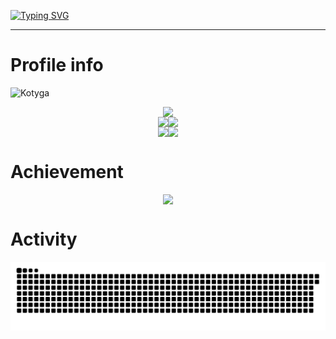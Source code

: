 <a href="https://git.io/typing-svg"><img src="https://readme-typing-svg.herokuapp.com?font=Fira+Code&pause=1000&width=435&lines=I'm+Maiia+Kotyga;senior++data+analyst" alt="Typing SVG" /></a>
<hr>
<h1> Profile info </h1>

<p> <img src=https://komarev.com/ghpvc/?username=Kotyga alt=Kotyga /> </p>

<div style="display: flex; justify-content: center;">
  <img alig src="https://github-profile-summary-cards.vercel.app/api/cards/profile-details?username=Kotyga&theme=nord_bright" />
</div>

<div style="display: flex; justify-content: center;">
  <img src="https://github-profile-summary-cards.vercel.app/api/cards/most-commit-language?username=Kotyga&theme=nord_bright" />
  <img src="https://github-profile-summary-cards.vercel.app/api/cards/repos-per-language?username=Kotyga&theme=nord_bright" />
</div>

<div style="display: flex; justify-content: center;">
  <img src="https://github-profile-summary-cards.vercel.app/api/cards/stats?username=Kotyga&theme=nord_bright" />
  <img src="https://github-profile-summary-cards.vercel.app/api/cards/productive-time?username=Kotyga&theme=nord_bright" />
</div>

<h1> Achievement </h1>

<div style="display: flex; justify-content: center;">
  <img alig src="https://github-profile-trophy.vercel.app/?username=Kotyga&column=8&rank=SSS,SS,S,AAA,AA,A,B,C" />
</div>

<h1> Activity </h1>

![My actions](https://github.com/Kotyga/Kotyga/blob/output/github-contribution-grid-snake.svg)
